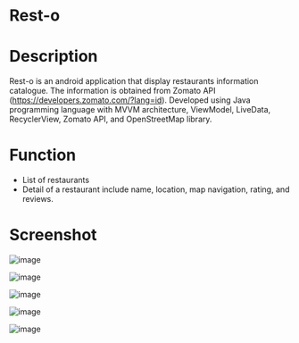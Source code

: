 # Rest-o
# Description
Rest-o is an android application that display restaurants information catalogue. The information is obtained from Zomato API (https://developers.zomato.com/?lang=id). Developed using Java programming language with MVVM architecture, ViewModel, LiveData, RecyclerView,  Zomato API, and OpenStreetMap library.

# Function
- List of restaurants
- Detail of a restaurant include name, location, map navigation, rating, and reviews.

# Screenshot

![image](https://user-images.githubusercontent.com/90978711/135740373-e729d6d8-7e9c-4835-b215-8a1e03e14a40.png)

![image](https://user-images.githubusercontent.com/90978711/135740385-0170f983-1738-4706-9831-a66f0c08d05f.png)

![image](https://user-images.githubusercontent.com/90978711/135740381-70a16d1b-5cc3-4536-834e-867cabf7e819.png)

![image](https://user-images.githubusercontent.com/90978711/135740387-30fc1905-5e50-4009-9d28-e64c37b9d08c.png)

![image](https://user-images.githubusercontent.com/90978711/135740389-639b5fda-da71-44da-934b-0d785170f8cc.png)
